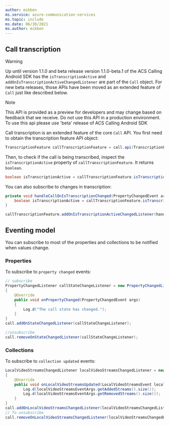 ```yaml
---
author: mikben
ms.service: azure-communication-services
ms.topic: include
ms.date: 06/30/2021
ms.author: mikben
---
```





## Call transcription
> [!WARNING]
> Up until version 1.1.0 and beta release version 1.1.0-beta.1 of the ACS Calling Android SDK has the `isTranscriptionActive` and `addOnIsTranscriptionActiveChangedListener` are part of the `Call` object. For new beta releases, those APIs have been moved as an extended feature of `Call` just like described below.
	
> [!NOTE]
> This API is provided as a preview for developers and may change based on feedback that we receive. Do not use this API in a production environment. To use this api please use 'beta' release of ACS Calling Android SDK

Call transcription is an extended feature of the core `Call` API. You first need to obtain the transcription feature API object:

```java
TranscriptionFeature callTranscriptionFeature = call.api(TranscriptionFeature.class);
```

Then, to check if the call is being transcribed, inspect the `isTranscriptionActive` property of `callTranscriptionFeature`. It returns `boolean`.

```java
boolean isTranscriptionActive = callTranscriptionFeature.isTranscriptionActive();
```

You can also subscribe to changes in transcription:

```java
private void handleCallOnIsTranscriptionChanged(PropertyChangedEvent args) {
	boolean isTranscriptionActive = callTranscriptionFeature.isTranscriptionActive();
}

callTranscriptionFeature.addOnIsTranscriptionActiveChangedListener(handleCallOnIsTranscriptionChanged);

```    

## Eventing model
You can subscribe to most of the properties and collections to be notified when values change.

### Properties
To subscribe to `property changed` events:

```java
// subscribe
PropertyChangedListener callStateChangeListener = new PropertyChangedListener()
{
    @Override
    public void onPropertyChanged(PropertyChangedEvent args)
    {
        Log.d("The call state has changed.");
    }
}
call.addOnStateChangedListener(callStateChangeListener);

//unsubscribe
call.removeOnStateChangedListener(callStateChangeListener);
```

### Collections
To subscribe to `collection updated` events:

```java
LocalVideoStreamsChangedListener localVideoStreamsChangedListener = new LocalVideoStreamsChangedListener()
{
    @Override
    public void onLocalVideoStreamsUpdated(LocalVideoStreamsEvent localVideoStreamsEventArgs) {
        Log.d(localVideoStreamsEventArgs.getAddedStreams().size());
        Log.d(localVideoStreamsEventArgs.getRemovedStreams().size());
    }
}
call.addOnLocalVideoStreamsChangedListener(localVideoStreamsChangedListener);
// To unsubscribe
call.removeOnLocalVideoStreamsChangedListener(localVideoStreamsChangedListener);
```
